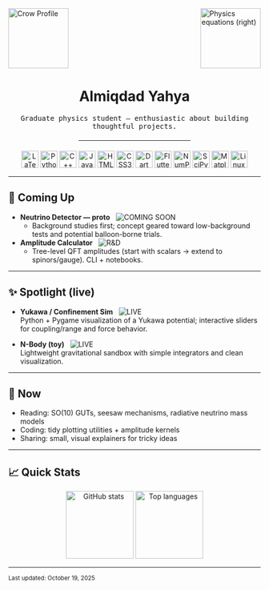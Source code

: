 <!--
Almi's README — minimal, elegant, interesting.
Two equal-size GIFs in the top corners + curated icon row + emoji sections + clean stats.
-->

<!-- Top-corner GIFs (same size, elegant) — SWAPPED SIDES, URLs UNCHANGED -->
<div width="100%">
  <!-- Crow now on the LEFT (same URL) -->
  <img align="left"
       src="https://orhun.dev/img/crow.png"
       width="120" alt="Crow Profile" />
  <!-- Physics equations GIF now on the RIGHT (same URL) -->
  <img align="right"
       src="https://media1.giphy.com/media/v1.Y2lkPTc5MGI3NjExa2I5b3EyejB0cXVtOGNlNjVmdXIwa2s1cHZzejZ1eGgwY3U0Z3NoayZlcD12MV9pbnRlcm5hbF9naWZfYnlfaWQmY3Q9Zw/XbC8Uy0rEhdTtF6lVa/giphy.gif"
       width="120" alt="Physics equations (right)" />
</div>

<br clear="both"/>

<div align="center">
  <h1>Almiqdad Yahya</h1>
  <samp>Graduate physics student — enthusiastic about building thoughtful projects.</samp>
  
  <!-- Short line that only spans between the GIFs -->
  <div style="width: calc(100% - 280px); margin: 0 auto;">
    <hr style="margin: 20px 0;"/>
  </div>
</div>

<!-- Icons: LaTeX first, Linux last; accurate icons; consistent size -->
<p align="center">
  <!-- LaTeX -->
  <img src="https://cdn.simpleicons.org/latex/00BFA5" height="34" alt="LaTeX"/>
  <!-- Core languages -->
  <img src="https://cdn.jsdelivr.net/gh/devicons/devicon@latest/icons/python/python-original.svg" height="34" alt="Python"/>
  <img src="https://cdn.jsdelivr.net/gh/devicons/devicon@latest/icons/cplusplus/cplusplus-original.svg" height="34" alt="C++"/>
  <img src="https://cdn.jsdelivr.net/gh/devicons/devicon@latest/icons/javascript/javascript-original.svg" height="34" alt="JavaScript"/>
  <img src="https://cdn.jsdelivr.net/gh/devicons/devicon@latest/icons/html5/html5-original.svg" height="34" alt="HTML5"/>
  <img src="https://cdn.jsdelivr.net/gh/devicons/devicon@latest/icons/css3/css3-original.svg" height="34" alt="CSS3"/>
  <!-- Flutter / Dart -->
  <img src="https://cdn.jsdelivr.net/gh/devicons/devicon@latest/icons/dart/dart-original.svg" height="34" alt="Dart"/>
  <img src="https://cdn.jsdelivr.net/gh/devicons/devicon@latest/icons/flutter/flutter-original.svg" height="34" alt="Flutter"/>
  <!-- Python stack -->
  <img src="https://cdn.jsdelivr.net/gh/devicons/devicon@latest/icons/numpy/numpy-original.svg" height="34" alt="NumPy"/>
  <!-- FIXED SciPy icon via Simple Icons CDN -->
  <img src="https://cdn.simpleicons.org/scipy/8CAAE6" height="34" alt="SciPy"/>
  <img src="https://cdn.jsdelivr.net/gh/devicons/devicon@latest/icons/matplotlib/matplotlib-original.svg" height="34" alt="Matplotlib"/>
  <!-- OS -->
  <img src="https://cdn.jsdelivr.net/gh/devicons/devicon@latest/icons/linux/linux-original.svg" height="34" alt="Linux"/>
</p>

---

## 🌱 Coming Up
- **Neutrino Detector — proto** &nbsp; ![COMING SOON](https://img.shields.io/badge/status-COMING_SOON-8B5CF6?style=flat-square)
  - Background studies first; concept geared toward low-background tests and potential balloon-borne trials.
- **Amplitude Calculator** &nbsp; ![R&D](https://img.shields.io/badge/status-R%26D-0EA5E9?style=flat-square)
  - Tree-level QFT amplitudes (start with scalars → extend to spinors/gauge). CLI + notebooks.

---

## ✨ Spotlight (live)
- **Yukawa / Confinement Sim** &nbsp; ![LIVE](https://img.shields.io/badge/status-LIVE-10B981?style=flat-square)  
  Python + Pygame visualization of a Yukawa potential; interactive sliders for coupling/range and force behavior.
  <!-- Add repo link when ready: https://github.com/miqdadgithub/yukawa-sim -->

- **N-Body (toy)** &nbsp; ![LIVE](https://img.shields.io/badge/status-LIVE-10B981?style=flat-square)  
  Lightweight gravitational sandbox with simple integrators and clean visualization.
  <!-- Add repo link when ready: https://github.com/miqdadgithub/n-body -->

---

## 🧭 Now
- Reading: SO(10) GUTs, seesaw mechanisms, radiative neutrino mass models  
- Coding: tidy plotting utilities + amplitude kernels  
- Sharing: small, visual explainers for tricky ideas

---

## 📈 Quick Stats
<p align="center">
  <img
    src="https://github-readme-stats.vercel.app/api?username=miqdadgithub&show_icons=true&hide_title=true&hide_border=true&rank_icon=percentile&bg_color=00000000"
    height="135" alt="GitHub stats"/>
  <img
    src="https://github-readme-stats.vercel.app/api/top-langs/?username=miqdadgithub&layout=compact&hide_border=true&bg_color=00000000"
    height="135" alt="Top languages"/>
</p>

---

<sub>Last updated: October 19, 2025</sub>
